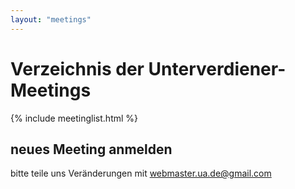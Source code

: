 ```yaml
---
layout: "meetings"
---
```

# Verzeichnis der Unterverdiener-Meetings

{% include meetinglist.html %}
## neues Meeting anmelden

bitte teile uns Veränderungen mit <webmaster.ua.de@gmail.com>